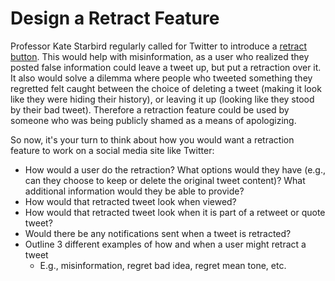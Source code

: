 # Design a Retract Feature

Professor Kate Starbird regularly called for Twitter to introduce a [retract button](https://twitter.com/katestarbird/status/928521450071273472). This would help with misinformation, as a user who realized they posted false information could leave a tweet up, but put a retraction over it. It also would solve a dilemma where people who tweeted something they regretted felt caught between the choice of deleting a tweet (making it look like they were hiding their history), or leaving it up (looking like they stood by their bad tweet). Therefore a retraction feature could be used by someone who was being publicly shamed as a means of apologizing.

So now, it's your turn to think about how you would want a retraction feature to work on a social media site like Twitter:

- How would a user do the retraction? What options would they have (e.g., can they choose to keep or delete the original tweet content)? What additional information would they be able to provide?
- How would that retracted tweet look when viewed?
- How would that retracted tweet look when it is part of a retweet or quote tweet?
- Would there be any notifications sent when a tweet is retracted?
- Outline 3 different examples of how and when a user might retract a tweet
  - E.g., misinformation, regret bad idea, regret mean tone, etc.
